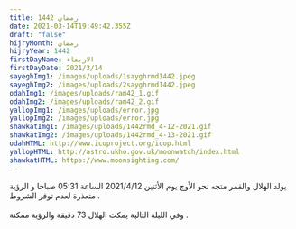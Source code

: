 ```yaml
---
title: رمضان 1442
date: 2021-03-14T19:49:42.355Z
draft: "false"
hijryMonth: رمضان
hijryYear: 1442
firstDayName: الاربعاء
firstDayDate: 2021/3/14
sayeghImg1: /images/uploads/1sayghrmd1442.jpeg
sayeghImg2: /images/uploads/2sayghrmd1442.jpeg
odahImg1: /images/uploads/ram42_1.gif
odahImg2: /images/uploads/ram42_2.gif
yallopImg1: /images/uploads/error.jpg
yallopImg2: /images/uploads/error.jpg
shawkatImg1: /images/uploads/1442rmd_4-12-2021.gif
shawkatImg2: /images/uploads/1442rmd_4-13-2021.gif
odahHTML: http://www.icoproject.org/icop.html
yallopHTML: http://astro.ukho.gov.uk/moonwatch/index.html
shawkatHTML: https://www.moonsighting.com/
---
```

يولد الهلال والقمر متجه نحو الأوج يوم الأثنين 2021/4/12 الساعة 05:31 صباحا و الرؤية متعذرة لعدم توفر الشروط .\
\
وفي الليلة التالية يمكث الهلال 73 دقيقة والرؤية ممكنة .